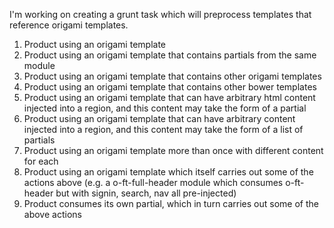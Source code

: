 I'm working on creating a grunt task which will preprocess templates that reference origami templates. 

1. Product using an origami template
1. Product using an origami template that contains partials from the same module
1. Product using an origami template that contains other origami templates
1. Product using an origami template that contains other bower templates
1. Product using an origami template that can have arbitrary html content injected into a region, and this content may take the form of a partial
1. Product using an origami template that can have arbitrary content injected into a region, and this content may take the form of a list of partials 
1. Product using an origami template more than once with different content for each
1. Product using an origami template which itself carries out some of the actions above (e.g. a o-ft-full-header module which consumes o-ft-header but with signin, search, nav all pre-injected)
1. Product consumes its own partial, which in turn carries out some of the above actions
